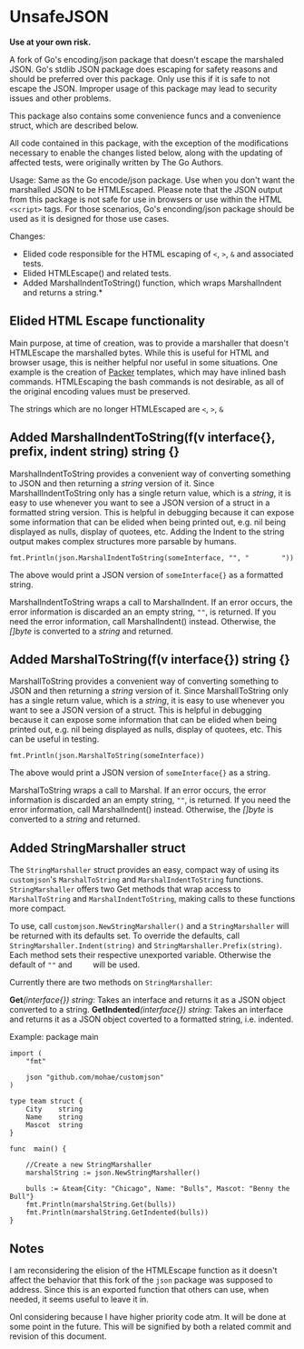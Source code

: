 UnsafeJSON
==========

__Use at your own risk.__

A fork of Go's encoding/json package that doesn't escape the marshaled JSON.  Go's stdlib JSON package does escaping for safety reasons and should be preferred over this package.  Only use this if it is safe to not escape the JSON.  Improper usage of this package may lead to security issues and other problems.

This package also contains some convenience funcs and a convenience struct, which are described below.

All code contained in this package, with the exception of the modifications necessary to enable the changes listed below, along with the updating of affected tests, were originally written by The Go Authors. 

Usage: Same as the Go encode/json package. Use when you don't want the marshalled JSON to be HTMLEscaped. Please note that the JSON output from this package is not safe for use in browsers or use within the HTML `<script>` tags. For those scenarios, Go's enconding/json package should be used as it is designed for those use cases.

Changes:
* Elided code responsible for the HTML escaping of `<`, `>`, `&` and associated tests.
* Elided HTMLEscape() and related tests.
* Added MarshalIndentToString() function, which wraps MarshalIndent and returns a string.* 

## Elided HTML Escape functionality
Main purpose, at time of creation, was to provide a marshaller that doesn't HTMLEscape the marshalled bytes. While this is useful for HTML and browser usage, this is neither helpful nor useful in some situations. One example is the creation of [Packer](www.packer.io) templates, which may have inlined bash commands. HTMLEscaping the bash commands is not desirable, as all of the original encoding values must be preserved.

The strings which are no longer HTMLEscaped are `<`, `>`, `&`

## Added MarshalIndentToString(f(v interface{}, prefix, indent string) string {}
MarshalIndentToString provides a convenient way of converting something to JSON and then returning a *string* version of it. Since MarshallIndentToString only has a single return value, which is a *string*, it is easy to use whenever you want to see a JSON version of a struct in a formatted string version.  This is helpful in debugging because it can expose some information that can be elided when being printed out, e.g. nil being displayed as nulls, display of quotees, etc. Adding the Indent to the string output makes complex structures more parsable by humans.

    fmt.Println(json.MarshalIndentToString(someInterface, "", "        "))
    
The above would print a JSON version of `someInterface{}` as a formatted string.

MarshalIndentToString wraps a call to MarshalIndent. If an error occurs, the error information is discarded an an empty string, `""`, is returned. If you need the error information, call MarshalIndent() instead. Otherwise, the *[]byte* is converted to a *string* and returned.

## Added MarshalToString(f(v interface{}) string {}
MarshallToString provides a convenient way of converting something to JSON and then returning a *string* version of it. Since MarshallToString only has a single return value, which is a *string*, it is easy to use whenever you want to see a JSON version of a struct. This is helpful in debugging because it can expose some information that can be elided when being printed out, e.g. nil being displayed as nulls, display of quotees, etc. This can be useful in testing.

    fmt.Println(json.MarshalToString(someInterface))
    
The above would print a JSON version of `someInterface{}` as a string.

MarshalToString wraps a call to Marshal. If an error occurs, the error information is discarded an an empty string, `""`, is returned. If you need the error information, call MarshalIndent() instead. Otherwise, the *[]byte* is converted to a *string* and returned.

## Added StringMarshaller struct
The `StringMarshaller` struct provides an easy, compact way of using its `customjson`'s `MarshalToString` and `MarshalIndentToString` functions. `StringMarshaller` offers two Get methods that wrap access to `MarshalToString` and `MarshalIndentToString`, making calls to these functions more compact.

To use, call `customjson.NewStringMarshaller()` and a `StringMarshaller` will be returned with its defaults set. To override the defaults, call `StringMarshaller.Indent(string)` and `StringMarshaller.Prefix(string)`. Each method sets their respective unexported variable. Otherwise the default of `""` and `    ` will be used.

Currently there are two methods on `StringMarshaller`:

**Get**_(interface{}) string_: Takes an interface and returns it as a JSON object converted to a string.
**GetIndented**_(interface{}) string_: Takes an interface and returns it as a JSON object coverted to a formatted string, i.e. indented.

Example:
	package main

	import (
		"fmt"
	
		json "github.com/mohae/customjson"
	)
	
	type team struct {
		City	string
		Name	string
		Mascot	string
	}

	func  main() {

		//Create a new StringMarshaller
		marshalString := json.NewStringMarshaller()

		bulls := &team{City: "Chicago", Name: "Bulls", Mascot: "Benny the Bull"}			
		fmt.Println(marshalString.Get(bulls))
		fmt.Println(marshalString.GetIndented(bulls))
	}

## Notes
I am reconsidering the elision of the HTMLEscape function as it doesn't affect the behavior that this fork of the `json` package was supposed to address. Since this is an exported function that others can use, when needed, it seems useful to leave it in.

Onl considering because I have higher priority code atm. It will be done at some point in the future. This will be signified by both a related commit and revision of this document.
